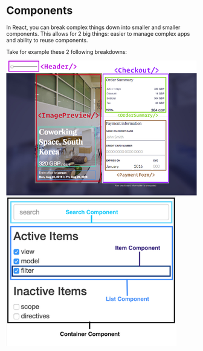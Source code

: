 # Components

In React, you can break complex things down into smaller and smaller components. This allows for 2 big things: easier to manage complex apps and ability to reuse components.

Take for example these 2 following breakdowns:

<img src="./resources/imgs/component_breakdown_1.jpg" width="700" />

<img src="./resources/imgs/component_breakdown_2.png" width="450" />
